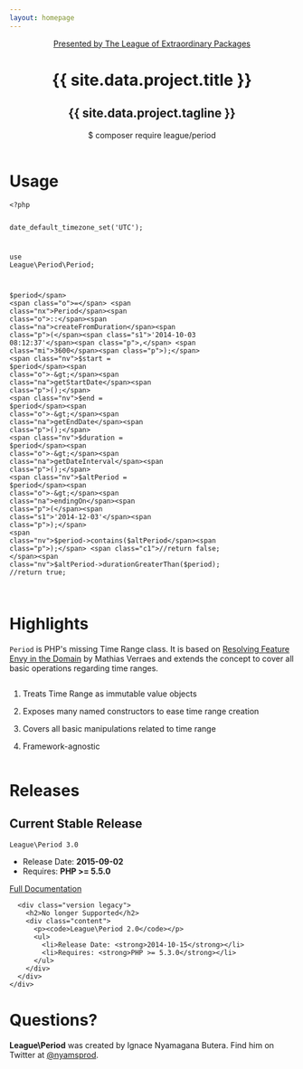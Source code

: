 ```yaml
---
layout: homepage
---
```


<header>
    <div class="inner-content">
      <a href="http://thephpleague.com/" class="league">
          Presented by The League of Extraordinary Packages
      </a>
      <h1>{{ site.data.project.title }}</h1>
      <h2>{{ site.data.project.tagline }}</h2>
      <p class="composer"><span>$ composer require league/period</span></p>
    </div>
</header>

<main>
  <div class="example">
    <div class="inner-content">
      <h1>Usage</h1>

<div class="highlighter-rouge"><pre class="highlight"><code><span class="cp">&lt;?php</span>

<span class="nb">date_default_timezone_set</span><span class="p">(</span><span class="s1">'UTC'</span><span class="p">);</span>

<span class="k">use</span> <span class="nx">League\Period\Period</span><span class="p">;</span>

<span class="nv">$period</span> <span class="o">=</span> <span class="nx">Period</span><span class="o">::</span><span class="na">createFromDuration</span><span class="p">(</span><span class="s1">'2014-10-03 08:12:37'</span><span class="p">,</span> <span class="mi">3600</span><span class="p">);</span>
<span class="nv">$start</span> <span class="o">=</span> <span class="nv">$period</span><span class="o">-&gt;</span><span class="na">getStartDate</span><span class="p">();</span>
<span class="nv">$end</span>   <span class="o">=</span> <span class="nv">$period</span><span class="o">-&gt;</span><span class="na">getEndDate</span><span class="p">();</span>
<span class="nv">$duration</span>  <span class="o">=</span> <span class="nv">$period</span><span class="o">-&gt;</span><span class="na">getDateInterval</span><span class="p">();</span>
<span class="nv">$altPeriod</span> <span class="o">=</span> <span class="nv">$period</span><span class="o">-&gt;</span><span class="na">endingOn</span><span class="p">(</span><span class="s1">'2014-12-03'</span><span class="p">);</span>
<span class="nv">$period</span><span class="o">-&gt;</span><span class="na">contains</span><span class="p">(</span><span class="nv">$altPeriod</span><span class="p">);</span> <span class="c1">//return false;
</span><span class="nv">$altPeriod</span><span class="o">-&gt;</span><span class="na">durationGreaterThan</span><span class="p">(</span><span class="nv">$period</span><span class="p">);</span> <span class="c1">//return true;
</span></code></pre>
</div>
    </div>
  </div>


  <div class="highlights">
    <div class="inner-content">
      <div class="column one">
        <h1>Highlights</h1>
        <div class="description">
        <p><code>Period</code> is PHP's missing Time Range class. It is based on <a href="http://verraes.net/2014/08/resolving-feature-envy-in-the-domain/">Resolving Feature Envy in the Domain</a> by Mathias Verraes and extends the concept to cover all basic operations regarding time ranges.</p>
        </div>
      </div>
      <div class="column two">
        <ol>
          <li><p>Treats Time Range as immutable value objects</p></li>
          <li><p>Exposes many named constructors to ease time range creation</p></li>
          <li><p>Covers all basic manipulations related to time range</p></li>
          <li><p>Framework-agnostic</p></li>
        </ol>
      </div>
    </div>
  </div>

  <div class="documentation">
    <div class="inner-content">
      <h1>Releases</h1>
      <div class="version current">
        <h2>Current Stable Release</h2>
        <div class="content">
          <p><code>League\Period 3.0</code></p>
          <ul>
            <li>Release Date: <strong>2015-09-02</strong></li>
            <li>Requires: <strong>PHP >= 5.5.0</strong></li>
          </ul>
          <p><a href="/api/">Full Documentation</a></p>
        </div>
      </div>

      <div class="version legacy">
        <h2>No longer Supported</h2>
        <div class="content">
          <p><code>League\Period 2.0</code></p>
          <ul>
            <li>Release Date: <strong>2014-10-15</strong></li>
            <li>Requires: <strong>PHP >= 5.3.0</strong></li>
          </ul>
        </div>
      </div>
    </div>
  </div>

  <div class="questions">
    <div class="inner-content">
      <h1>Questions?</h1>
      <p><strong>League\Period</strong> was created by Ignace Nyamagana Butera. Find him on Twitter at <a href="https://twitter.com/nyamsprod">@nyamsprod</a>.</p>
    </div>
  </div>
</main>